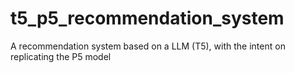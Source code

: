 # t5_p5_recommendation_system
A recommendation system based on a LLM (T5), with the intent on replicating the P5 model
